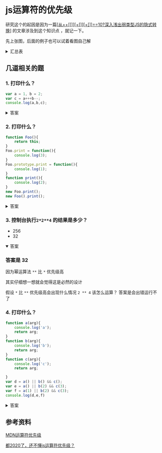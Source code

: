 # js运算符的优先级

研究这个的起因是因为一篇[[从++\[\[\]\]\[+\[\]\]\[+\[\]\]==10?深入浅出弱类型JS的隐式转换]](https://github.com/jawil/blog/issues/5) 的文章涉及到这个知识点 ，就记一下。

先上张图，后面的例子也可以试着看图自己解

<details >
<summary>汇总表</summary>

![](https://i.vgy.me/Q8ZTqq.png)





</details>

## 几道相关的题
### 1. 打印什么？
```js 
var a = 1, b = 2;
var c = a+++b--;
console.log(a,b,c); 
```
<details >
<summary>答案</summary>

### 打印出 2,1,3

 优先级如下：

> "后++/后--" >>> "+" >>> "前++/前--" 

运算规则可以看成是 ==> **(a++)+(b--)**;

由于这里都是后++所以 和c的值无关

</details>

### 2. 打印什么？
```js 
function Foo(){
    return this;
}
Foo.print = function(){
    console.log(3);
}
Foo.prototype.print = function(){
    console.log(1);
}
function print(){
    console.log(2);
}
new Foo.print();
new Foo().print();

```
<details >
<summary>答案</summary>

### 答案是 3 1 

 优先级如下：

> 带参数的new >>> ()函数调用

 带参数的new 意思是 被new运算符执行的构造器后带括号 如不理解可到[MDN](https://developer.mozilla.org/zh-CN/docs/Web/JavaScript/Reference/Operators/new)查看详细解释
 
 其实我们有过类似的运用

 如 获取时间戳有多种方法，但是我相信你肯定用过这种方式： ```new Date().getTime()```


 先来看下直接执行 Date() 和new Date()  有什么区别


![date](https://user-images.githubusercontent.com/41280500/86308698-80a42980-bc4c-11ea-9443-5366db65e784.png)


 看上去结果是一样的 实际上 new Date返回的是一个对象而 Date()返回的只是一个字符串
 
![datetype](https://user-images.githubusercontent.com/41280500/86308646-6ec28680-bc4c-11ea-8e26-c7d1f421117c.png)


 到这就明显能判断出 `new Date().getTime()` 的执行顺序一定是 先 执行 `new Date()` 后在执行`.getTime()`

该题原题来自[一道颇有难度的JavaScript题](https://segmentfault.com/a/1190000007979730)
</details>

### 3. 控制台执行`2*2**4` 的结果是多少？
- 256   
- 32 
<details open>
<summary>答案</summary>

### 答案是 32 

 因为幂运算法 `**` 比 `*` 优先级高

 其实仔细想一想就会觉得这是必然的设计

 假设 `*` 比 `**` 优先级高会出现什么情况 `2 ** 4` 该怎么运算？ 答案是会出错运行不了

</details>

### 4. 打印什么？
```js
function a(arg){
    console.log('a');
    return arg;
}
function b(arg){
    console.log('b');
    return arg;
}
function c(arg){
    console.log('c');
    return arg;

}
var d = a() || b() && c();
var e = a() || b(2) && c(3);
var f = a(1) || b(2) && c(3);
console.log(d,e,f)
```
<details >
<summary>答案</summary>

### 依次是 a b a b c a undefined 3 1

> 优先级是 && 大于 || 

所以上面的执行可以转换为：a() || (b() && c())  然后从左到右执行，后面两个相同

</details>


## 参考资料

[MDN运算符优先级](https://developer.mozilla.org/zh-CN/docs/Web/JavaScript/Reference/Operators/Operator_Precedence)

[都2020了，还不懂js运算符优先级？](https://juejin.im/post/5e1eecf75188254dc022beea)
